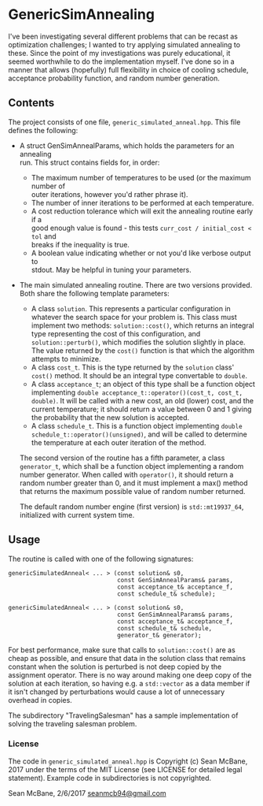 # GenericSimAnnealing
I've been investigating several different problems that can be recast as 
optimization challenges; I wanted to try applying simulated annealing to these.
Since the point of my investigations was purely educational, it seemed 
worthwhile to do the implementation myself. I've done so in a manner that 
allows (hopefully) full flexibility in choice of cooling schedule, acceptance
probability function, and random number generation.

## Contents
The project consists of one file, `generic_simulated_anneal.hpp`. This file 
defines the following:

+ A struct GenSimAnnealParams, which holds the parameters for an annealing  
  run. This struct contains fields for, in order:
  
  * The maximum number of temperatures to be used (or the maximum number of  
    outer iterations, however you'd rather phrase it). 
  * The number of inner iterations to be performed at each temperature.
  * A cost reduction tolerance which will exit the annealing routine early if a  
    good enough value is found - this tests `curr_cost / initial_cost < tol` and  
    breaks if the inequality is true.
  * A boolean value indicating whether or not you'd like verbose output to  
    stdout. May be helpful in tuning your parameters.
    
+ The main simulated annealing routine. There are two versions provided. Both
  share the following template parameters:
  
  * A class `solution`. This represents a particular configuration in whatever
    the search space for your problem is. This class must implement two methods:
	`solution::cost()`, which returns an integral type representing the cost of
    this configuration, and `solution::perturb()`, which modifies the solution
    slightly in place. The value returned by the `cost()` function is that which
    the algorithm attempts to minimize.
  * A class `cost_t`. This is the type returned by the `solution` class' `cost()`
    method. It should be an integral type convertable to `double`.
  * A class `acceptance_t`; an object of this type shall be a function object
    implementing `double acceptance_t::operator()(cost_t, cost_t, double)`. 
    It will be called with a new cost, an old (lower) cost, and the current
    temperature; it should return a value between 0 and 1 giving the probability
    that the new solution is accepted.
  * A class `schedule_t`. This is a function object implementing
    `double schedule_t::operator()(unsigned)`, and will be called to determine 
    the temperature at each outer iteration of the method.
  
  The second version of the routine has a fifth parameter, a class 
  `generator_t`, which shall be a function object implementing a random number
  generator. When called with `operator()`, it should return a random number
  greater than 0, and it must implement a max() method that returns the maximum
  possible value of random number returned. 
 
  The default random number engine (first version) is `std::mt19937_64`, 
  initialized with current system time.
  
## Usage
The routine is called with one of the following signatures:

	genericSimulatedAnneal< ... > (const solution& s0,
	                               const GenSimAnnealParams& params,
	                               const acceptance_t& acceptance_f,
                                   const schedule_t& schedule);

	genericSimulatedAnneal< ... > (const solution& s0,
	                               const GenSimAnnealParams& params,
	                               const acceptance_t& acceptance_f,
	                               const schedule_t& schedule,
	                               generator_t& generator);

For best performance, make sure that calls to `solution::cost()` are as cheap
as possible, and ensure that data in the solution class that remains constant
when the solution is perturbed is not deep copied by the assignment operator.
There is no way around making one deep copy of the solution at each iteration,
so having e.g. a `std::vector` as a data member if it isn't changed by
perturbations would cause a lot of unnecessary overhead in copies.

The subdirectory "TravelingSalesman" has a sample implementation of solving 
the traveling salesman problem. 

### License
The code in `generic_simulated_anneal.hpp` is Copyright (c) Sean McBane, 2017
under the terms of the MIT License (see LICENSE for detailed legal statement). 
Example code in subdirectories is not copyrighted.

Sean McBane, 2/6/2017 <seanmcb94@gmail.com>
